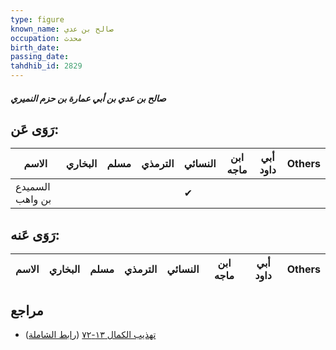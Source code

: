```yaml
---
type: figure
known_name: صالح بن عدي
occupation: محدث
birth_date:
passing_date:
tahdhib_id: 2829
---
```

##### صالح بن عدي بن أبي عمارة بن حزم النميري

## رَوَى عَن:
| الاسم           | البخاري | مسلم | الترمذي | النسائي | ابن ماجه | أبي داود | Others |
| --------------- | ------- | ---- | ------- | ------- | -------- | -------- | ------ |
| السميدع بن واهب |         |      |         | ✔       |          |          |        |
## رَوَى عَنه:
| الاسم | البخاري | مسلم | الترمذي | النسائي | ابن ماجه | أبي داود | Others |
| ----- | ------- | ---- | ------- | ------- | -------- | -------- | ------ |
## مراجع
- [تهذيب الكمال ١٣-٧٢](obsidian://open?vault=Tahdhib-al-Kamal&file=Figures/٢٨٢٩-صالح%20بن%20عدي%20بن%20أبي%20عمارة%20بن%20حزم%20النميري) ([رابط الشاملة](https://shamela.ws/book/3722/6453))